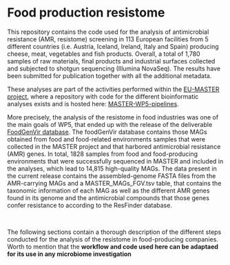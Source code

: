 # Food production resistome

This repository contains the code used for the analysis of antimicrobial resistance (AMR, resistome) screening in 113 European facilities from 5 different countries (i.e. Austria, Iceland, Ireland, Italy and Spain) producing cheese, meat, vegetables and fish products. Overall, a total of 1,780 samples of raw materials, final products and industrial surfaces collected and subjected to shotgun sequencing (Illumina NovaSeq). The results have been submitted for publication together with all the additional metadata.  

These analyses are part of the activities performed within the [EU-MASTER project](https://www.master-h2020.eu/readmore.html), where a repository with code for the different bioinformatic analyses exists and is hosted here: [MASTER-WP5-pipelines](https://github.com/SegataLab/MASTER-WP5-pipelines).  

More precisely, the analysis of the resistome in food industries was one of the main goals of WP5, that ended up with the release of the deliverable [FoodGenVir database](https://zenodo.org/records/8344969). The foodGenVir database contains those MAGs obtained from food and food-related environments samples that were collected in the MASTER project and that harbored antimicrobial resistance (AMR) genes. In total, 1828 samples from food and food-producing environments that were successfully sequenced in MASTER and included in the analyses, which lead to 14,815 high-quality MAGs. The data present in the current release contains the assembled-genome FASTA files from the AMR-carrying MAGs and a MASTER_MAGs_FGV.tsv table, that contains the taxonomic information of each MAG as well as the different AMR genes found in its genome and the antimicrobial compounds that those genes confer resistance to according to the ResFinder database.  

<br>

The following sections contain a thorough description of the different steps conducted for the analysis of the resistome in food-producing companies. Worth to mention that the **workflow and code used here can be adaptaed for its use in any microbiome investigation**


